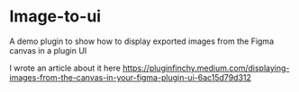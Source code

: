 # Image-to-ui
A demo plugin to show how to display exported images from the Figma canvas in a plugin UI

I wrote an article about it here
https://pluginfinchy.medium.com/displaying-images-from-the-canvas-in-your-figma-plugin-ui-6ac15d79d312
